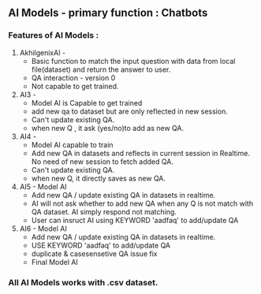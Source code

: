 ## AI Models - primary function : Chatbots  
### Features of AI Models :  

1. AkhilgenixAI - 
    * Basic function to match the input question with data from local file(dataset) and return the answer to user. 
    * QA interaction - version 0
    * Not capable to get trained.
2. AI3 -
    * Model AI is Capable to get trained  
    * add new qa to dataset but are only reflected in new session. 
    * Can't update existing QA. 
    * when new Q , it ask (yes/no)to add as new QA.
3. AI4 -
    * Model AI capable to train 
    * Add new QA in datasets and reflects in current session in Realtime. No need of new session to fetch added QA. 
    * Can't update existing QA. 
    * when new Q, it directly saves as new QA.
4. AI5 - Model AI 
    * Add new QA / update existing QA in datasets in realtime. 
    * AI will not ask whether to add new QA when any Q is not match with QA dataset. AI simply respond not matching.
    * User can insruct AI using KEYWORD 'aadfaq' to add/update QA
5. AI6 - Model AI 
    * Add new QA / update existing QA in datasets in realtime. 
    * USE KEYWORD 'aadfaq' to add/update QA 
    * duplicate & casesensetive QA issue fix 
    * Final Model AI 

### All AI Models works with .csv dataset.

